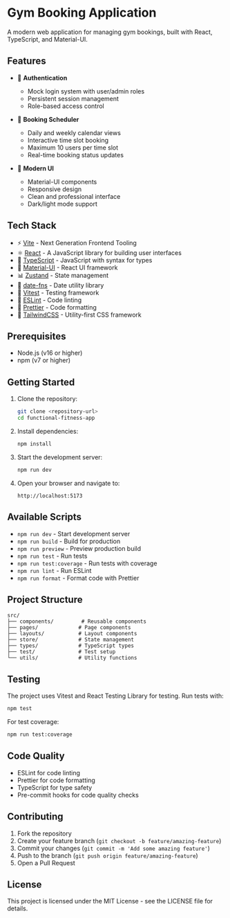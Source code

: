 # Gym Booking Application

A modern web application for managing gym bookings, built with React, TypeScript, and Material-UI.

## Features

- 🔐 **Authentication**

    - Mock login system with user/admin roles
    - Persistent session management
    - Role-based access control

- 📅 **Booking Scheduler**

    - Daily and weekly calendar views
    - Interactive time slot booking
    - Maximum 10 users per time slot
    - Real-time booking status updates

- 💄 **Modern UI**
    - Material-UI components
    - Responsive design
    - Clean and professional interface
    - Dark/light mode support

## Tech Stack

- ⚡️ [Vite](https://vitejs.dev/) - Next Generation Frontend Tooling
- ⚛️ [React](https://reactjs.org/) - A JavaScript library for building user interfaces
- 📘 [TypeScript](https://www.typescriptlang.org/) - JavaScript with syntax for types
- 🎨 [Material-UI](https://mui.com/) - React UI framework
- 📊 [Zustand](https://github.com/pmndrs/zustand) - State management
- 📅 [date-fns](https://date-fns.org/) - Date utility library
- 🧪 [Vitest](https://vitest.dev/) - Testing framework
- 🎯 [ESLint](https://eslint.org/) - Code linting
- 💅 [Prettier](https://prettier.io/) - Code formatting
- 🎨 [TailwindCSS](https://tailwindcss.com/) - Utility-first CSS framework

## Prerequisites

- Node.js (v16 or higher)
- npm (v7 or higher)

## Getting Started

1. Clone the repository:

    ```bash
    git clone <repository-url>
    cd functional-fitness-app
    ```

2. Install dependencies:

    ```bash
    npm install
    ```

3. Start the development server:

    ```bash
    npm run dev
    ```

4. Open your browser and navigate to:
    ```
    http://localhost:5173
    ```

## Available Scripts

- `npm run dev` - Start development server
- `npm run build` - Build for production
- `npm run preview` - Preview production build
- `npm run test` - Run tests
- `npm run test:coverage` - Run tests with coverage
- `npm run lint` - Run ESLint
- `npm run format` - Format code with Prettier

## Project Structure

```
src/
├── components/         # Reusable components
├── pages/             # Page components
├── layouts/           # Layout components
├── store/             # State management
├── types/             # TypeScript types
├── test/              # Test setup
└── utils/             # Utility functions
```

## Testing

The project uses Vitest and React Testing Library for testing. Run tests with:

```bash
npm test
```

For test coverage:

```bash
npm run test:coverage
```

## Code Quality

- ESLint for code linting
- Prettier for code formatting
- TypeScript for type safety
- Pre-commit hooks for code quality checks

## Contributing

1. Fork the repository
2. Create your feature branch (`git checkout -b feature/amazing-feature`)
3. Commit your changes (`git commit -m 'Add some amazing feature'`)
4. Push to the branch (`git push origin feature/amazing-feature`)
5. Open a Pull Request

## License

This project is licensed under the MIT License - see the LICENSE file for details.
